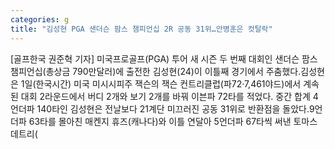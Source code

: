 ```yaml
---
categories: g
title: "김성현 PGA 샌더슨 팜스 챔피언십 2R 공동 31위…안병훈은 컷탈락"
---
```

[골프한국 권준혁 기자] 미국프로골프(PGA) 투어 새 시즌 두 번째 대회인 샌더슨 팜스 챔피언십(총상금 790만달러)에 출전한 김성현(24)이 이틀째 경기에서 주춤했다.김성현은 1일(한국시간) 미국 미시시피주 잭슨의 잭슨 컨트리클럽(파72·7,461야드)에서 계속된 대회 2라운드에서 버디 2개와 보기 2개를 바꿔 이븐파 72타를 적었다. 중간 합계 4언더파 140타인 김성현은 전날보다 21계단 미끄러진 공동 31위로 반환점을 돌았다.9언더파 63타를 몰아친 매켄지 휴즈(캐나다)와 이틀 연달아 5언더파 67타씩 써낸 토마스 데트리(